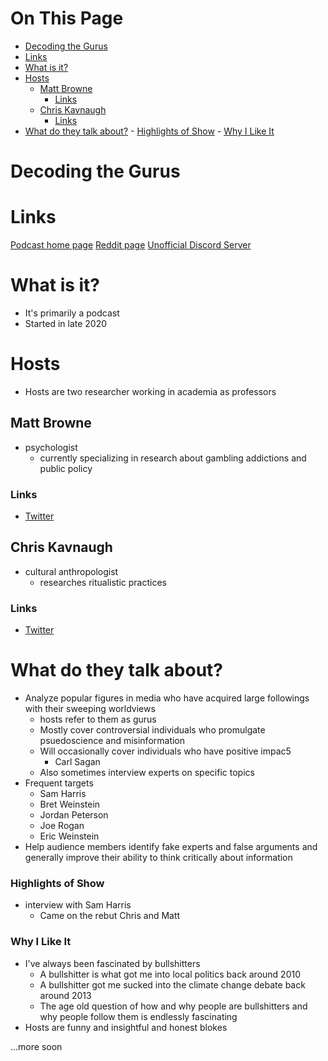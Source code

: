 # On This Page

- [Decoding the Gurus](#decoding-the-gurus)
- [Links](#links)
- [What is it?](#what-is-it)
- [Hosts](#hosts)
    - [Matt Browne](#matt-browne)
        - [Links](#links-2)
    - [Chris Kavnaugh](#chris-kavnaugh)
        - [Links](#links-3)
- [What do they talk about?](#what-do-they-talk-about)
        - [Highlights of Show](#highlights-of-show)
        - [Why I Like It](#why-i-like-it)

# Decoding the Gurus

# Links

[Podcast home page](https://decoding-the-gurus.captivate.fm)
[Reddit page](https://www.reddit.com/r/DecodingTheGurus/)
[Unofficial Discord Server](https://discord.gg/z3krx3CX)


# What is it?
* It's primarily a podcast
* Started in late 2020

# Hosts
* Hosts are two researcher working in academia as professors

## Matt Browne
* psychologist
    * currently specializing in research about gambling addictions and public policy 

### Links
* [Twitter](https://twitter.com/arthurcdent)

## Chris Kavnaugh
* cultural anthropologist 
    * researches ritualistic practices

### Links
* [Twitter](https://twitter.com/C_Kavanagh)

# What do they talk about?
* Analyze popular figures in media who have acquired large followings with their sweeping worldviews
    * hosts refer to them as gurus 
    * Mostly cover controversial individuals who promulgate psuedoscience and misinformation 
    * Will occasionally cover individuals who have positive impac5
        * Carl Sagan 
    * Also sometimes interview experts on specific topics
* Frequent targets
    * Sam Harris
    * Bret Weinstein
    * Jordan Peterson
    * Joe Rogan
    * Eric Weinstein
* Help audience members identify fake experts and false arguments and generally improve their ability to think critically about information

### Highlights of Show
* interview with Sam Harris
    * Came on the rebut Chris and Matt 

### Why I Like It
* I've always been fascinated by bullshitters
    * A bullshitter is what got me into local politics back around 2010
    * A bullshitter got me sucked into the climate change debate back around 2013
    * The age old question of how and why people are bullshitters and why people follow them is endlessly fascinating
* Hosts are funny and insightful and honest blokes

...more soon
